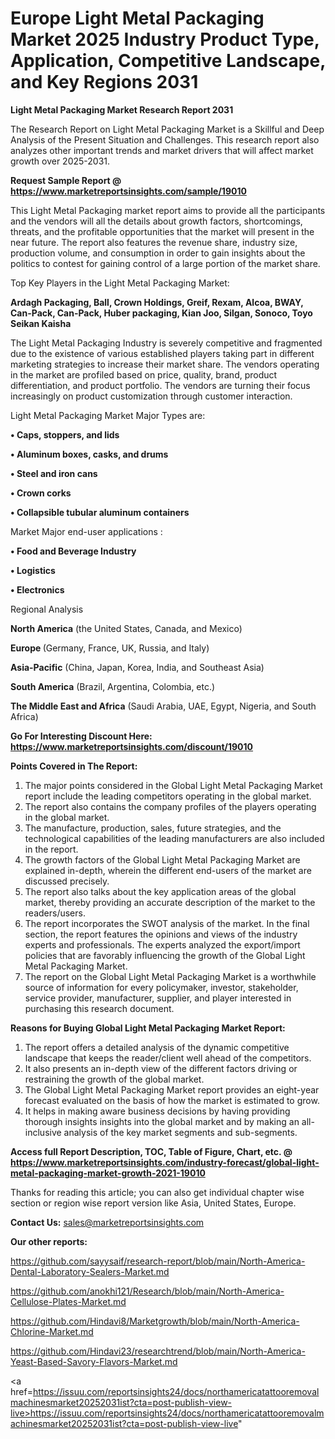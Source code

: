 # Europe Light Metal Packaging Market 2025 Industry Product Type, Application, Competitive Landscape, and Key Regions 2031

<strong>Light Metal Packaging Market Research Report 2031</strong>

The Research Report on Light Metal Packaging Market is a Skillful and Deep Analysis of the Present Situation and Challenges. This research report also analyzes other important trends and market drivers that will affect market growth over 2025-2031.

<strong>Request Sample Report @ <a href=https://www.marketreportsinsights.com/sample/19010>https://www.marketreportsinsights.com/sample/19010</a></strong>

This Light Metal Packaging market report aims to provide all the participants and the vendors will all the details about growth factors, shortcomings, threats, and the profitable opportunities that the market will present in the near future. The report also features the revenue share, industry size, production volume, and consumption in order to gain insights about the politics to contest for gaining control of a large portion of the market share.

Top Key Players in the Light Metal Packaging Market:

<strong>Ardagh Packaging, Ball, Crown Holdings, Greif, Rexam, Alcoa, BWAY, Can-Pack, Can-Pack, Huber packaging, Kian Joo, Silgan, Sonoco, Toyo Seikan Kaisha</strong>

The Light Metal Packaging Industry is severely competitive and fragmented due to the existence of various established players taking part in different marketing strategies to increase their market share. The vendors operating in the market are profiled based on price, quality, brand, product differentiation, and product portfolio. The vendors are turning their focus increasingly on product customization through customer interaction.

Light Metal Packaging Market Major Types are:

<strong>• Caps, stoppers, and lids

• Aluminum boxes, casks, and drums

• Steel and iron cans

• Crown corks

• Collapsible tubular aluminum containers</strong>

Market Major end-user applications :

<strong>• Food and Beverage Industry

• Logistics

• Electronics</strong>

Regional Analysis

</u><strong><b>North America</b></strong> (the United States, Canada, and Mexico)

<strong><b>Europe </b></strong>(Germany, France, UK, Russia, and Italy)

<strong><b>Asia-Pacific</b></strong> (China, Japan, Korea, India, and Southeast Asia)

<strong><b>South America</b></strong> (Brazil, Argentina, Colombia, etc.)

<strong><b>The Middle East and Africa</b></strong> (Saudi Arabia, UAE, Egypt, Nigeria, and South Africa)

<strong>Go For Interesting Discount Here: <a href=https://www.marketreportsinsights.com/discount/19010>https://www.marketreportsinsights.com/discount/19010</a></strong>

<strong>Points Covered in The Report:</strong>
<ol>
  <li>The major points considered in the Global Light Metal Packaging Market report include the leading competitors operating in the global market.</li>
  <li>The report also contains the company profiles of the players operating in the global market.</li>
  <li>The manufacture, production, sales, future strategies, and the technological capabilities of the leading manufacturers are also included in the report.</li>
  <li>The growth factors of the Global Light Metal Packaging Market are explained in-depth, wherein the different end-users of the market are discussed precisely.</li>
  <li>The report also talks about the key application areas of the global market, thereby providing an accurate description of the market to the readers/users.</li>
  <li>The report incorporates the SWOT analysis of the market. In the final section, the report features the opinions and views of the industry experts and professionals. The experts analyzed the export/import policies that are favorably influencing the growth of the Global Light Metal Packaging Market.</li>
  <li>The report on the Global Light Metal Packaging Market is a worthwhile source of information for every policymaker, investor, stakeholder, service provider, manufacturer, supplier, and player interested in purchasing this research document.</li>
</ol>
<strong>Reasons for Buying Global Light Metal Packaging Market Report:</strong>

<ol>
  <li>The report offers a detailed analysis of the dynamic competitive landscape that keeps the reader/client well ahead of the competitors.</li>
  <li>It also presents an in-depth view of the different factors driving or restraining the growth of the global market.</li>
  <li>The Global Light Metal Packaging Market report provides an eight-year forecast evaluated on the basis of how the market is estimated to grow.</li>
  <li>It helps in making aware business decisions by having providing thorough insights insights into the global market and by making an all-inclusive analysis of the key market segments and sub-segments.</li>
</ol>
<strong>Access full Report Description, TOC, Table of Figure, Chart, etc. @ <a href=https://www.marketreportsinsights.com/industry-forecast/global-light-metal-packaging-market-growth-2021-19010>https://www.marketreportsinsights.com/industry-forecast/global-light-metal-packaging-market-growth-2021-19010</a></strong>


Thanks for reading this article; you can also get individual chapter wise section or region wise report version like Asia, United States, Europe.

<strong>Contact Us:</strong>
sales@marketreportsinsights.com

<strong>Our other reports:</strong>

<a href=https://github.com/sayysaif/research-report/blob/main/North-America-Dental-Laboratory-Sealers-Market.md>https://github.com/sayysaif/research-report/blob/main/North-America-Dental-Laboratory-Sealers-Market.md</a>

<a href=https://github.com/anokhi121/Research/blob/main/North-America-Cellulose-Plates-Market.md>https://github.com/anokhi121/Research/blob/main/North-America-Cellulose-Plates-Market.md</a>

<a href=https://github.com/Hindavi8/Marketgrowth/blob/main/North-America-Chlorine-Market.md>https://github.com/Hindavi8/Marketgrowth/blob/main/North-America-Chlorine-Market.md</a>

<a href=https://github.com/Hindavi23/researchtrend/blob/main/North-America-Yeast-Based-Savory-Flavors-Market.md>https://github.com/Hindavi23/researchtrend/blob/main/North-America-Yeast-Based-Savory-Flavors-Market.md</a>

<a href=https://issuu.com/reportsinsights24/docs/northamericatattooremovalmachinesmarket20252031ist?cta=post-publish-view-live>https://issuu.com/reportsinsights24/docs/northamericatattooremovalmachinesmarket20252031ist?cta=post-publish-view-live</a>"
